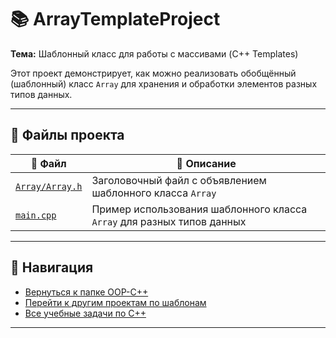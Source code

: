 # 📚 ArrayTemplateProject

**Тема:** Шаблонный класс для работы с массивами (C++ Templates)

Этот проект демонстрирует, как можно реализовать обобщённый (шаблонный) класс `Array` для хранения и обработки элементов разных типов данных.

---

## 📂 Файлы проекта

| 📄 Файл | 📝 Описание |
|----------------------------|-----------------------------------------------|
| [`Array/Array.h`](Array/Array.h) | Заголовочный файл с объявлением шаблонного класса `Array` |
| [`main.cpp`](main.cpp) | Пример использования шаблонного класса `Array` для разных типов данных |

---

## 🔗 Навигация

- [Вернуться к папке OOP-C++](../)
- [Перейти к другим проектам по шаблонам](../ArrayTemplateTask/)
- [Все учебные задачи по C++](../../)

---
